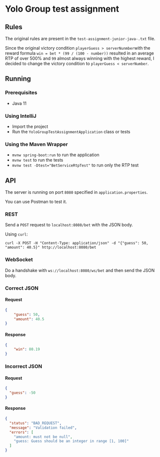 # Yolo Group test assignment

## Rules

The original rules are present in the `test-assignment-junior-java-.txt` file.

Since the original victory condition `playerGuess > serverNunmber`with the reward formula
`win = bet * (99 / (100 - number))` resulted in an average RTP of over 500% and `99` almost always winning
with the highest reward, I decided to change the victory condition to `playerGuess < serverNumber`.

## Running

### Prerequisites

- Java 11

### Using IntelliJ
- Import the project
- Run the `YoloGroupTestAssignmentApplication` class or tests

### Using the Maven Wrapper

- `mvnw spring-boot:run` to run the application
- `mvnw test` to run the tests
- `mvnw test -Dtest="BetServiceRtpTest"` to run only the RTP test

## API

The server is running on port `8080` specified in `application.properties`.

You can use Postman to test it.


### REST

Send a `POST` request to `localhost:8080/bet` with the JSON body.

Using `curl`:

```shell
curl -X POST -H "Content-Type: application/json" -d "{"guess": 50, "amount": 40.5}" http://localhost:8080/bet
```

### WebSocket

Do a handshake with `ws://localhost:8080/ws/bet` and then send the JSON body.

### Correct JSON

#### Request

```json
{
    "guess": 50,
    "amount": 40.5
}
```

#### Response

```json
{
    "win": 80.19
}
```

### Incorrect JSON

#### Request

```json
{
  "guess": -50
}
```

#### Response

```json
{
  "status": "BAD_REQUEST",
  "message": "Validation failed",
  "errors": [
    "amount: must not be null",
    "guess: Guess should be an integer in range [1, 100]"
  ]
}
```